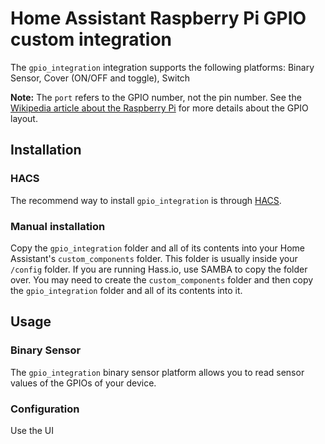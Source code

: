 # Home Assistant Raspberry Pi GPIO custom integration

The `gpio_integration` integration supports the following platforms: Binary Sensor, Cover (ON/OFF and toggle), Switch

**Note:** The `port` refers to the GPIO number, not the pin number. See the [Wikipedia article about the Raspberry Pi](https://en.wikipedia.org/wiki/Raspberry_Pi#General_purpose_input-output_(GPIO)_connector) for more details about the GPIO layout.

## Installation

### HACS

The recommend way to install `gpio_integration` is through [HACS](https://hacs.xyz/).

### Manual installation

Copy the `gpio_integration` folder and all of its contents into your Home Assistant's 
`custom_components` folder. This folder is usually inside your `/config` 
folder. If you are running Hass.io, use SAMBA to copy the folder over. You 
may need to create the `custom_components` folder and then copy the `gpio_integration` 
folder and all of its contents into it.

## Usage

### Binary Sensor

The `gpio_integration` binary sensor platform allows you to read sensor values of the GPIOs of your device.  

### Configuration

Use the UI
